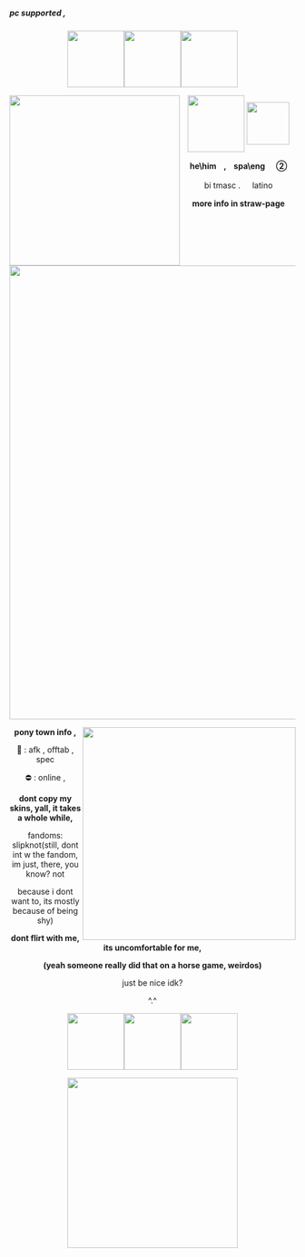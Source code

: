 ##### pc supported ,
<p align="Center"/><img src="https://github.com/user-attachments/assets/67b54b4d-3cdb-4af4-9e76-29b69dd33e51" height="100"/><img src="https://github.com/user-attachments/assets/67b54b4d-3cdb-4af4-9e76-29b69dd33e51" height="100"/><img src="https://github.com/user-attachments/assets/67b54b4d-3cdb-4af4-9e76-29b69dd33e51" height="100"/></p>
<img src="https://github.com/user-attachments/assets/39b8c6c3-970f-4cbf-8180-02e6d45873c0" style="float" align="left" height="300" style="stetch"/>
<p align="center"/>
<img src="https://github-production-user-asset-6210df.s3.amazonaws.com/118145955/460889306-ce5ff1e0-b60b-4646-be51-87693e151eea.png?X-Amz-Algorithm=AWS4-HMAC-SHA256&X-Amz-Credential=AKIAVCODYLSA53PQK4ZA%2F20250701%2Fus-east-1%2Fs3%2Faws4_request&X-Amz-Date=20250701T060906Z&X-Amz-Expires=300&X-Amz-Signature=41b24b8de4d8f3104309d99f71673dd0e78604faae27ebe30beb2fffa28e4f1d&X-Amz-SignedHeaders=host" align="center" height="100"/>
<img src="https://github.com/user-attachments/assets/1f843b38-485a-43cc-a1e6-ad2ac5228a59" style="Float" align="center" height="75"/>
</p>
<p align="center"/><b> he\himㅤ,ㅤspa\eng ㅤ ②</b></p>
<p align="center"/>bi tmasc  . ㅤ latino</p>
<p align="center"/> <b>more info in straw-page</b></p>
<p align="center"><img src="https://github.com/user-attachments/assets/150c21bb-daef-4763-b1fd-bc14d4602560" width="800" align="center"/></p>


<img src="https://i.pinimg.com/736x/70/85/12/708512aaf2fd1d83a02babfd4e46742f.jpg" style="float" align="right" height="375" style="stetch"/>

<p align="center"/><b> pony town info , </b>
<p align="center"/>  🌙 : afk , offtab , spec</p>
<p align="center"/>  ⛔ : online ,</p>
<p align="center"/><b> dont copy my skins, yall, it takes a whole while,</b></p>
<p align="center"/> fandoms: slipknot(still, dont int w the fandom, im just, there, you know? not</p>
<p align="center"/>because i dont want to, its mostly because of being shy)</p>
<p align="center"/><b>dont flirt with me, its uncomfortable for me,</p>
<p align="center"/>(yeah someone really did that on a horse game, weirdos)</b></p>
<p align="center"/>just be nice idk?</p>
<p align="center"/>^.^</p>

<p align="Center"/><img src="https://github.com/user-attachments/assets/c1e57d25-db78-452f-b5b6-19f7c43e2f63" height="100"/><img src="https://github.com/user-attachments/assets/c1e57d25-db78-452f-b5b6-19f7c43e2f63" height="100"/><img src="https://github.com/user-attachments/assets/c1e57d25-db78-452f-b5b6-19f7c43e2f63" height="100"/>
<p align="Center"/><img src="https://github.com/user-attachments/assets/28b2f085-3201-469f-8fc8-806109bf33e2" height="300"/></p>
